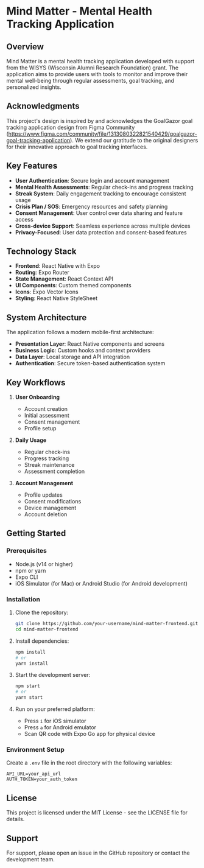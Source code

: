 # Mind Matter - Mental Health Tracking Application

## Overview
Mind Matter is a mental health tracking application developed with support from the WISYS (Wisconsin Alumni Research Foundation) grant. The application aims to provide users with tools to monitor and improve their mental well-being through regular assessments, goal tracking, and personalized insights.

## Acknowledgments
This project's design is inspired by and acknowledges the GoalGazor goal tracking application design from Figma Community (https://www.figma.com/community/file/1313080322821540429/goalgazor-goal-tracking-application). We extend our gratitude to the original designers for their innovative approach to goal tracking interfaces.

## Key Features
- **User Authentication**: Secure login and account management
- **Mental Health Assessments**: Regular check-ins and progress tracking
- **Streak System**: Daily engagement tracking to encourage consistent usage
- **Crisis Plan / SOS**: Emergency resources and safety planning
- **Consent Management**: User control over data sharing and feature access
- **Cross-device Support**: Seamless experience across multiple devices
- **Privacy-Focused**: User data protection and consent-based features

## Technology Stack
- **Frontend**: React Native with Expo
- **Routing**: Expo Router
- **State Management**: React Context API
- **UI Components**: Custom themed components
- **Icons**: Expo Vector Icons
- **Styling**: React Native StyleSheet

## System Architecture
The application follows a modern mobile-first architecture:
- **Presentation Layer**: React Native components and screens
- **Business Logic**: Custom hooks and context providers
- **Data Layer**: Local storage and API integration
- **Authentication**: Secure token-based authentication system

## Key Workflows
1. **User Onboarding**
   - Account creation
   - Initial assessment
   - Consent management
   - Profile setup

2. **Daily Usage**
   - Regular check-ins
   - Progress tracking
   - Streak maintenance
   - Assessment completion

3. **Account Management**
   - Profile updates
   - Consent modifications
   - Device management
   - Account deletion

## Getting Started

### Prerequisites
- Node.js (v14 or higher)
- npm or yarn
- Expo CLI
- iOS Simulator (for Mac) or Android Studio (for Android development)

### Installation
1. Clone the repository:
   ```bash
   git clone https://github.com/your-username/mind-matter-frontend.git
   cd mind-matter-frontend
   ```

2. Install dependencies:
   ```bash
   npm install
   # or
   yarn install
   ```

3. Start the development server:
   ```bash
   npm start
   # or
   yarn start
   ```

4. Run on your preferred platform:
   - Press `i` for iOS simulator
   - Press `a` for Android emulator
   - Scan QR code with Expo Go app for physical device

### Environment Setup
Create a `.env` file in the root directory with the following variables:
```
API_URL=your_api_url
AUTH_TOKEN=your_auth_token
```


## License
This project is licensed under the MIT License - see the LICENSE file for details.

## Support
For support, please open an issue in the GitHub repository or contact the development team.
